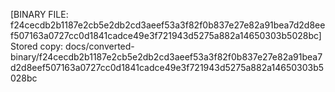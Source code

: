 [BINARY FILE: f24cecdb2b1187e2cb5e2db2cd3aeef53a3f82f0b837e27e82a91bea7d2d8eef507163a0727cc0d1841cadce49e3f721943d5275a882a14650303b5028bc]
Stored copy: docs/converted-binary/f24cecdb2b1187e2cb5e2db2cd3aeef53a3f82f0b837e27e82a91bea7d2d8eef507163a0727cc0d1841cadce49e3f721943d5275a882a14650303b5028bc
